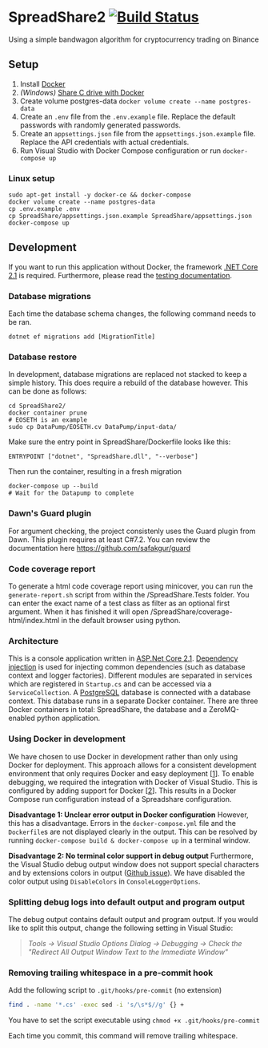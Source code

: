 # SpreadShare2 [![Build Status](https://travis-ci.com/HugoPeters1024/SpreadShare2.svg?token=EzhgBYg4bqpNUB6Jq5aw&branch=master)](https://travis-ci.com/HugoPeters1024/SpreadShare2)
Using a simple bandwagon algorithm for cryptocurrency trading on Binance

## Setup
1. Install [Docker](https://docs.docker.com/install/)
2. _(Windows)_ [Share C drive with Docker](https://medium.com/travis-on-docker/why-and-how-to-use-docker-for-development-a156c1de3b24)
3. Create volume postgres-data 
```docker volume create --name postgres-data```
4. Create an `.env` file from the `.env.example` file. Replace the default passwords with randomly generated passwords.
5. Create an `appsettings.json` file from the `appsettings.json.example` file. Replace the API credentials with actual credentials.
5. Run Visual Studio with Docker Compose configuration or run
```docker-compose up```

### Linux setup
```
sudo apt-get install -y docker-ce && docker-compose
docker volume create --name postgres-data
cp .env.example .env
cp SpreadShare/appsettings.json.example SpreadShare/appsettings.json
docker-compose up
```

## Development
If you want to run this application without Docker, the framework [.NET Core 2.1](https://www.microsoft.com/net/download/dotnet-core/2.1) is required. Furthermore, please read the [testing documentation](TESTING.md).

### Database migrations
Each time the database schema changes, the following command needs to be ran.
```
dotnet ef migrations add [MigrationTitle]
```

### Database restore
In development, database migrations are replaced not stacked to keep a simple history. This does require a rebuild of the database however. This can be done as follows:
```
cd SpreadShare2/
docker container prune
# EOSETH is an example
sudo cp DataPump/EOSETH.cv DataPump/input-data/
```
Make sure the entry point in SpreadShare/Dockerfile looks like this:
```
ENTRYPOINT ["dotnet", "SpreadShare.dll", "--verbose"]
```
Then run the container, resulting in a fresh migration
```
docker-compose up --build
# Wait for the Datapump to complete
```

### Dawn's Guard plugin
For argument checking, the project consistenly uses the Guard plugin from Dawn. This plugin requires at least C#7.2. You can review the documentation here https://github.com/safakgur/guard

### Code coverage report
To generate a html code coverage report using minicover, you can run the `generate-report.sh` script from within the /SpreadShare.Tests folder. You can enter the exact name of a test class as filter as an optional first argument. When it has finished it will open /SpreadShare/coverage-html/index.html in the default browser using python.

### Architecture
This is a console application written in [ASP.Net Core 2.1](https://docs.microsoft.com/en-us/aspnet/core/?view=aspnetcore-2.1). [Dependency injection](https://docs.microsoft.com/en-us/aspnet/core/fundamentals/dependency-injection?view=aspnetcore-2.1) is used for injecting common dependencies (such as database context and logger factories). Different modules are separated in services which are registered in `Startup.cs` and can be accessed via a `ServiceCollection`. A [PostgreSQL](https://www.postgresql.org/) database is connected with a database context. This database runs in a separate Docker container. There are three Docker containers in total: SpreadShare, the database and a ZeroMQ-enabled python application.

### Using Docker in development
We have chosen to use Docker in development rather than only using Docker for deployment. This approach allows for a consistent development environment that only requires Docker and easy deployment [[1](https://medium.com/travis-on-docker/why-and-how-to-use-docker-for-development-a156c1de3b24)]. To enable debugging, we required the integration with Docker of Visual Studio. This is configured by adding support for Docker [[2](https://docs.microsoft.com/en-us/aspnet/core/host-and-deploy/docker/visual-studio-tools-for-docker?view=aspnetcore-2.1)]. This results in a Docker Compose run configuration instead of a Spreadshare configuration.

**Disadvantage 1: Unclear error output in Docker configuration**
However, this has a disadvantage. Errors in the `docker-compose.yml` file and the `Dockerfile`s are not displayed clearly in the output. This can be resolved by running `docker-compose build & docker-compose up` in a terminal window. 

**Disadvantage 2: No terminal color support in debug output**
Furthermore, the Visual Studio debug output window does not support special characters and by extensions colors in output ([Github issue](https://github.com/aspnet/Logging/issues/428)). We have disabled the color output using `DisableColors` in `ConsoleLoggerOptions`.

### Splitting debug logs into default output and program output
The debug output contains default output and program output. If you would like to split this output, change the following setting in Visual Studio:
> _Tools -> Visual Studio Options Dialog -> Debugging -> Check the "Redirect All Output Window Text to the Immediate Window"_

### Removing trailing whitespace in a pre-commit hook
Add the following script to `.git/hooks/pre-commit` (no extension)
```bash
find . -name '*.cs' -exec sed -i 's/\s*$//g' {} +
```
You have to set the script executable using `chmod +x .git/hooks/pre-commit`

Each time you commit, this command will remove trailing whitespace.
